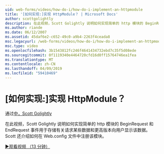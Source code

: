 ```yaml
---
uid: web-forms/videos/how-do-i/how-do-i-implement-an-httpmodule
title: '[如何实现:]实现 HttpModule？ | Microsoft Docs'
author: scottgolightly
description: 在此视频，Scott Golightly 说明如何实现简单的 http 模块的 BeginRequest 和 EndRequest 事件用于存储有关请求的一些数据...
ms.author: riande
ms.date: 06/12/2007
ms.assetid: 45daf6e2-c652-49c0-a9b4-2263f4ceada8
msc.legacyurl: /web-forms/videos/how-do-i/how-do-i-implement-an-httpmodule
msc.type: video
ms.openlocfilehash: 3b1543812fc246f4641434732ebd7c35f5d08ede
ms.sourcegitcommit: 0f1119340e4464720cfd16d0ff15764746ea1fea
ms.translationtype: MT
ms.contentlocale: zh-CN
ms.lasthandoff: 04/09/2019
ms.locfileid: "59410469"
---
```

# <a name="how-do-i-implement-an-httpmodule"></a>[如何实现:]实现 HttpModule？

通过[中，Scott Golightly](https://github.com/scottgolightly)

在此视频，Scott Golightly 说明如何实现简单的 http 模块的 BeginRequest 和 EndRequest 事件用于存储有关请求某些数据和更高版本向用户显示该数据。 Scott 还介绍如何在 Web.config 文件中注册该模块。

[&#9654;观看视频 （13 分钟）](https://channel9.msdn.com/Blogs/ASP-NET-Site-Videos/how-do-i-implement-an-httpmodule)
